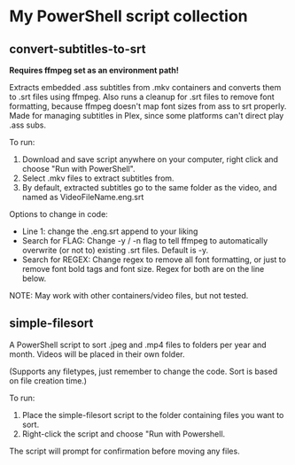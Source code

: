 # My PowerShell script collection

## convert-subtitles-to-srt

<b>Requires ffmpeg set as an environment path!</b>

Extracts embedded .ass subtitles from .mkv containers and converts them to .srt files using ffmpeg. Also runs a cleanup for .srt files to remove font formatting, because ffmpeg doesn't map font sizes from ass to srt properly.
Made for managing subtitles in Plex, since some platforms can't direct play .ass subs.

To run:
1. Download and save script anywhere on your computer, right click and choose "Run with PowerShell".
2. Select .mkv files to extract subtitles from.
3. By default, extracted subtitles go to the same folder as the video, and named as VideoFileName.eng.srt

Options to change in code:
- Line 1: change the .eng.srt append to your liking
- Search for FLAG: Change -y / -n flag to tell ffmpeg to automatically overwrite (or not to) existing .srt files. Default is -y.
- Search for REGEX: Change regex to remove all font formatting, or just to remove font bold tags and font size. Regex for both are on the line below.

NOTE: May work with other containers/video files, but not tested.
## simple-filesort

A PowerShell script to sort .jpeg and .mp4 files to folders per year and month. Videos will be placed in their own folder.

(Supports any filetypes, just remember to change the code. Sort is based on file creation time.)

To run:
1. Place the simple-filesort script to the folder containing files you want to sort.
2. Right-click the script and choose "Run with Powershell.

The script will prompt for confirmation before moving any files.
